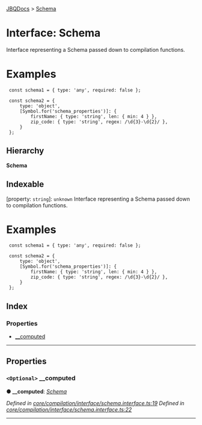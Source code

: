 [JBQDocs](../README.md) > [Schema](../interfaces/schema.md)

# Interface: Schema

Interface representing a Schema passed down to compilation functions.

Examples
========

```
 const schema1 = { type: 'any', required: false };

 const schema2 = {
     type: 'object',
     [Symbol.for('schema_properties')]: {
         firstName: { type: 'string', len: { min: 4 } },
         zip_code: { type: 'string', regex: /\d{3}-\d{2}/ },
     }
 };
```

## Hierarchy

**Schema**

## Indexable

\[property: `string`\]:&nbsp;`unknown`
Interface representing a Schema passed down to compilation functions.

Examples
========

```
 const schema1 = { type: 'any', required: false };

 const schema2 = {
     type: 'object',
     [Symbol.for('schema_properties')]: {
         firstName: { type: 'string', len: { min: 4 } },
         zip_code: { type: 'string', regex: /\d{3}-\d{2}/ },
     }
 };
```

## Index

### Properties

* [__computed](schema.md#__computed)

---

## Properties

<a id="__computed"></a>

### `<Optional>` __computed

**● __computed**: *[Schema](../enums/pathresolutionstrategy.md#schema)*

*Defined in [core/compilation/interface/schema.interface.ts:19](https://github.com/krnik/vjs-validator/blob/6195eeb/src/core/compilation/interface/schema.interface.ts#L19)*
*Defined in [core/compilation/interface/schema.interface.ts:22](https://github.com/krnik/vjs-validator/blob/6195eeb/src/core/compilation/interface/schema.interface.ts#L22)*

___

